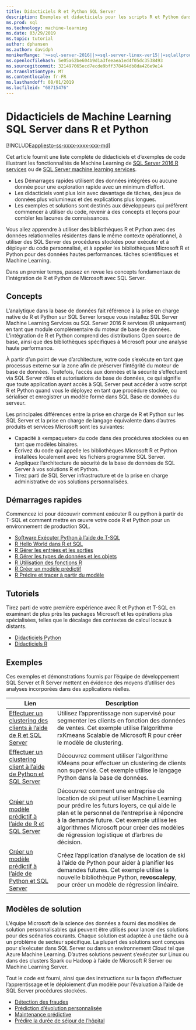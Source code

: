 ```yaml
---
title: Didacticiels R et Python SQL Server
description: Exemples et didacticiels pour les scripts R et Python dans SQL Server Machine Learning Services.
ms.prod: sql
ms.technology: machine-learning
ms.date: 03/29/2019
ms.topic: tutorial
author: dphansen
ms.author: davidph
monikerRange: '>=sql-server-2016||>=sql-server-linux-ver15||=sqlallproducts-allversions'
ms.openlocfilehash: 5e05a62be604b9d1a3feeaea1ed4f05dc3538493
ms.sourcegitcommit: 321497065ecd7ecde9bff378464db8da426e9e14
ms.translationtype: MT
ms.contentlocale: fr-FR
ms.lasthandoff: 08/01/2019
ms.locfileid: "68715476"
---
```

# <a name="sql-server-machine-learning-tutorials-in-r-and-python"></a>Didacticiels de Machine Learning SQL Server dans R et Python
[!INCLUDE[appliesto-ss-xxxx-xxxx-xxx-md](../../includes/appliesto-ss-xxxx-xxxx-xxx-md.md)]

Cet article fournit une liste complète de didacticiels et d’exemples de code illustrant les fonctionnalités de Machine Learning de [SQL Server 2016 R services](../install/sql-r-services-windows-install.md) ou de [SQL Server machine learning services](../install/sql-machine-learning-services-windows-install.md). 

+ Les Démarrages rapides utilisent des données intégrées ou aucune donnée pour une exploration rapide avec un minimum d’effort.
+ Les didacticiels vont plus loin avec davantage de tâches, des jeux de données plus volumineux et des explications plus longues.
+ Les exemples et solutions sont destinés aux développeurs qui préfèrent commencer à utiliser du code, revenir à des concepts et leçons pour combler les lacunes de connaissances.

Vous allez apprendre à utiliser des bibliothèques R et Python avec des données relationnelles résidentes dans le même contexte opérationnel, à utiliser des SQL Server des procédures stockées pour exécuter et à déployer du code personnalisé, et à appeler les bibliothèques Microsoft R et Python pour des données hautes performances. tâches scientifiques et Machine Learning.

Dans un premier temps, passez en revue les concepts fondamentaux de l’intégration de R et Python de Microsoft avec SQL Server.

## <a name="concepts"></a>Concepts

L’analytique dans la base de données fait référence à la prise en charge native de R et Python sur SQL Server lorsque vous installez SQL Server Machine Learning Services ou SQL Server 2016 R services (R uniquement) en tant que module complémentaire du moteur de base de données. L’intégration de R et Python comprend des distributions Open source de base, ainsi que des bibliothèques spécifiques à Microsoft pour une analyse haute performance.

À partir d’un point de vue d’architecture, votre code s’exécute en tant que processus externe sur la zone afin de préserver l’intégrité du moteur de base de données. Toutefois, l’accès aux données et la sécurité s’effectuent via SQL Server rôles et autorisations de base de données, ce qui signifie que toute application ayant accès à SQL Server peut accéder à votre script R et Python quand vous le déployez en tant que procédure stockée, ou sérialiser et enregistrer un modèle formé dans SQL Base de données du serveur.

Les principales différences entre la prise en charge de R et Python sur les SQL Server et la prise en charge de langage équivalente dans d’autres produits et services Microsoft sont les suivantes:

+ Capacité à «empaqueter» du code dans des procédures stockées ou en tant que modèles binaires.
+ Écrivez du code qui appelle les bibliothèques Microsoft R et Python installées localement avec les fichiers programme SQL Server.
+ Appliquez l’architecture de sécurité de la base de données de SQL Server à vos solutions R et Python.
+ Tirez parti de SQL Server infrastructure et de la prise en charge administrative de vos solutions personnalisées.

## <a name="quickstarts"></a>Démarrages rapides

Commencez ici pour découvrir comment exécuter R ou python à partir de T-SQL et comment mettre en œuvre votre code R et Python pour un environnement de production SQL.

+ [Software Exécuter Python à l’aide de T-SQL](run-python-using-t-sql.md)
+ [R Hello World dans R et SQL](rtsql-using-r-code-in-transact-sql-quickstart.md)
+ [R Gérer les entrées et les sorties](rtsql-working-with-inputs-and-outputs.md)
+ [R Gérer les types de données et les objets](rtsql-r-and-sql-data-types-and-data-objects.md)
+ [R Utilisation des fonctions R](rtsql-using-r-functions-with-sql-server-data.md)
+ [R Créer un modèle prédictif](rtsql-create-a-predictive-model-r.md)
+ [R Prédire et tracer à partir du modèle](rtsql-predict-and-plot-from-model.md)

## <a name="tutorials"></a>Tutoriels

Tirez parti de votre première expérience avec R et Python et T-SQL en examinant de plus près les packages Microsoft et les opérations plus spécialisées, telles que le décalage des contextes de calcul locaux à distants.

+ [Didacticiels Python](sql-server-python-tutorials.md)
+ [Didacticiels R](sql-server-r-tutorials.md)

<a name ="bkmk_samples"></a>

## <a name="samples"></a>Exemples

Ces exemples et démonstrations fournis par l’équipe de développement SQL Server et R Server mettent en évidence des moyens d’utiliser des analyses incorporées dans des applications réelles.

| Lien | Description | 
|------|-------------|
| [Effectuer un clustering des clients à l’aide de R et SQL Server](https://microsoft.github.io/sql-ml-tutorials/R/customerclustering/) | Utilisez l’apprentissage non supervisé pour segmenter les clients en fonction des données de ventes. Cet exemple utilise l’algorithme rxKmeans Scalable de Microsoft R pour créer le modèle de clustering. |
| [Effectuer un clustering client à l’aide de Python et SQL Server](https://microsoft.github.io/sql-ml-tutorials/python/customerclustering/) | Découvrez comment utiliser l’algorithme KMeans pour effectuer un clustering de clients non supervisé. Cet exemple utilise le langage Python dans la base de données.| SQL Server 2017 |
| [Créer un modèle prédictif à l’aide de R et SQL Server](https://microsoft.github.io/sql-ml-tutorials/R/rentalprediction) | Découvrez comment une entreprise de location de ski peut utiliser Machine Learning pour prédire les futurs loyers, ce qui aide le plan et le personnel de l’entreprise à répondre à la demande future. Cet exemple utilise les algorithmes Microsoft pour créer des modèles de régression logistique et d’arbres de décision. | 
| [Créer un modèle prédictif à l’aide de Python et SQL Server](https://microsoft.github.io/sql-ml-tutorials/python/rentalprediction/) | Créez l’application d’analyse de location de ski à l’aide de Python pour aider à planifier les demandes futures. Cet exemple utilise la nouvelle bibliothèque Python, **revoscalepy**, pour créer un modèle de régression linéaire. | 

<a name="bkmk_solutions"></a>

## <a name="solution-templates"></a>Modèles de solution

L’équipe Microsoft de la science des données a fourni des modèles de solution personnalisables qui peuvent être utilisés pour lancer des solutions pour des scénarios courants. Chaque solution est adaptée à une tâche ou à un problème de secteur spécifique. La plupart des solutions sont conçues pour s’exécuter dans SQL Server ou dans un environnement Cloud tel que Azure Machine Learning. D’autres solutions peuvent s’exécuter sur Linux ou dans des clusters Spark ou Hadoop à l’aide de Microsoft R Server ou Machine Learning Server.

Tout le code est fourni, ainsi que des instructions sur la façon d’effectuer l’apprentissage et le déploiement d’un modèle pour l’évaluation à l’aide de SQL Server procédures stockées.

+ [Détection des fraudes](https://gallery.cortanaanalytics.com/Tutorial/Online-Fraud-Detection-Template-with-SQL-Server-R-Services-1)
+ [Prédiction d’évolution personnalisée](https://gallery.cortanaanalytics.com/Tutorial/Customer-Churn-Prediction-Template-with-SQL-Server-R-Services-1)
+ [Maintenance prédictive](https://gallery.cortanaanalytics.com/Tutorial/Predictive-Maintenance-Template-with-SQL-Server-R-Services-1)
+ [Prédire la durée de séjour de l’hôpital](https://gallery.cortanaintelligence.com/Solution/Predicting-Length-of-Stay-in-Hospitals-1)

